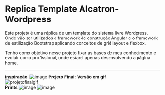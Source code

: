 # Replica Template Alcatron-Wordpress
Este projeto é uma réplica de um template do sistema livre Wordpress. Onde vão ser utilizados o framework de construção Angular e o framework de estilização Bootstrap aplicando conceitos de grid layout e flexbox. 

Tenho como objetivo nesse projeto fixar as bases de meu conhecimento e evoluir como profissional, onde estarei apenas desenvolvendo a página home.

---
**Inspiração:**
![image](https://user-images.githubusercontent.com/86608975/165861851-667af744-d342-447c-baff-6407f3ae1b31.png)
**Projeto Final:**
**Versão em gif**
<br>
![projetofinalgif](https://user-images.githubusercontent.com/86608975/165863189-6e8455a3-6d2d-4de1-931a-32fc96a30d62.gif)
<br>
**Prints**
![image](https://user-images.githubusercontent.com/86608975/165861727-1c7b7cda-7d1c-4f8f-9a31-0fca00430b3d.png)
![image](https://user-images.githubusercontent.com/86608975/165861757-1fbf925f-a2a2-4d98-afbe-38948e53bfeb.png)
